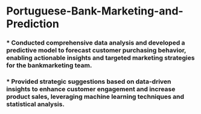 # Portuguese-Bank-Marketing-and-Prediction

### * Conducted comprehensive data analysis and developed a predictive model to forecast customer purchasing behavior, enabling actionable insights and targeted marketing strategies for the bankmarketing team.
### * Provided strategic suggestions based on data-driven insights to enhance customer engagement and increase product sales, leveraging machine learning techniques and statistical analysis.

